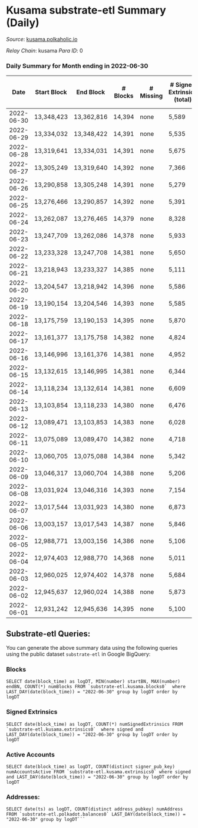 # Kusama substrate-etl Summary (Daily)

_Source_: [kusama.polkaholic.io](https://kusama.polkaholic.io)

*Relay Chain*: kusama
*Para ID*: 0



### Daily Summary for Month ending in 2022-06-30


| Date | Start Block | End Block | # Blocks | # Missing | # Signed Extrinsics (total) | # Active Accounts | # Addresses with Balances | # Events | # Transfers | # XCM Transfers In | # XCM Transfers Out |
| ---- | ----------- | --------- | -------- | --------- | --------------------------- | ----------------- | ------------------------- | -------- | ----------- | ------------------ | ------------------- |
| 2022-06-30 | 13,348,423 | 13,362,816 | 14,394 | none  | 5,589 | 1,354 | 256,699 | 565,329 | 1,787 ($3,010,888) | 169 ($242,051) | 189 ($198,502) |
| 2022-06-29 | 13,334,032 | 13,348,422 | 14,391 | none  | 5,535 | 1,393 |  | 568,246 | 1,704 ($3,208,075) | 126 ($264,520) | 165 ($196,331) |
| 2022-06-28 | 13,319,641 | 13,334,031 | 14,391 | none  | 5,675 | 1,444 |  | 574,013 | 2,181 ($3,483,907) | 263 ($364,886) | 174 ($238,415) |
| 2022-06-27 | 13,305,249 | 13,319,640 | 14,392 | none  | 7,366 | 1,868 |  | 571,844 | 1,852 ($3,262,303) | 178 ($279,429) | 125 ($138,017) |
| 2022-06-26 | 13,290,858 | 13,305,248 | 14,391 | none  | 5,279 | 1,073 | 256,105 | 527,258 | 1,059 ($3,430,083) | 96 ($1,221,371) | 125 ($460,835) |
| 2022-06-25 | 13,276,466 | 13,290,857 | 14,392 | none  | 5,391 | 1,133 | 256,035 | 518,954 | 1,296 ($2,327,520) | 132 ($134,402) | 134 ($131,182) |
| 2022-06-24 | 13,262,087 | 13,276,465 | 14,379 | none  | 8,328 | 1,322 | 255,949 | 552,231 | 3,291 ($8,502,260) | 183 ($1,930,126) | 201 ($2,662,187) |
| 2022-06-23 | 13,247,709 | 13,262,086 | 14,378 | none  | 5,933 | 1,339 |  | 539,367 | 1,225 ($3,957,191) | 91 ($118,804) | 120 ($211,877) |
| 2022-06-22 | 13,233,328 | 13,247,708 | 14,381 | none  | 5,650 | 1,413 | 255,620 | 522,668 | 1,138 ($2,877,239) | 123 ($198,130) | 132 ($129,279) |
| 2022-06-21 | 13,218,943 | 13,233,327 | 14,385 | none  | 5,111 | 1,477 |  | 521,689 | 1,335 ($3,837,321) | 134 ($611,208) | 202 ($152,967) |
| 2022-06-20 | 13,204,547 | 13,218,942 | 14,396 | none  | 5,586 | 1,612 | 255,429 | 517,667 | 1,454 ($3,656,410) | 132 ($253,920) | 146 ($200,714) |
| 2022-06-19 | 13,190,154 | 13,204,546 | 14,393 | none  | 5,585 | 1,399 |  | 521,803 | 1,792 ($2,144,222) | 150 ($240,772) | 169 ($122,594) |
| 2022-06-18 | 13,175,759 | 13,190,153 | 14,395 | none  | 5,870 | 1,453 | 255,254 | 513,275 | 2,271 ($3,749,816) | 213 ($328,387) | 215 ($181,093) |
| 2022-06-17 | 13,161,377 | 13,175,758 | 14,382 | none  | 4,824 | 1,304 |  | 530,073 | 1,276 ($3,230,955) | 152 ($286,343) | 178 ($145,604) |
| 2022-06-16 | 13,146,996 | 13,161,376 | 14,381 | none  | 4,952 | 1,219 | 255,048 | 515,757 | 1,595 ($9,912,293) | 157 ($169,844) | 235 ($251,285) |
| 2022-06-15 | 13,132,615 | 13,146,995 | 14,381 | none  | 6,344 | 1,474 | 254,897 | 519,734 | 2,458 ($9,068,921) | 290 ($768,836) | 781 ($484,704) |
| 2022-06-14 | 13,118,234 | 13,132,614 | 14,381 | none  | 6,609 | 1,637 |  | 527,389 | 2,184 ($7,426,631) | 223 ($1,009,922) | 428 ($605,716) |
| 2022-06-13 | 13,103,854 | 13,118,233 | 14,380 | none  | 6,476 | 1,994 |  | 516,258 | 2,646 ($7,004,041) | 381 ($586,447) | 523 ($720,034) |
| 2022-06-12 | 13,089,471 | 13,103,853 | 14,383 | none  | 6,028 | 1,373 |  | 525,827 | 1,856 ($4,563,649) | 207 ($438,790) | 282 ($272,892) |
| 2022-06-11 | 13,075,089 | 13,089,470 | 14,382 | none  | 4,718 | 1,249 |  | 497,105 | 1,542 ($6,496,597) | 113 ($371,819) | 218 ($311,660) |
| 2022-06-10 | 13,060,705 | 13,075,088 | 14,384 | none  | 5,342 | 1,428 |  | 507,917 | 1,652 ($5,368,288) | 164 ($255,717) | 249 ($336,017) |
| 2022-06-09 | 13,046,317 | 13,060,704 | 14,388 | none  | 5,206 | 1,397 | 254,069 | 516,265 | 1,573 ($2,578,521) | 117 ($136,127) | 174 ($232,655) |
| 2022-06-08 | 13,031,924 | 13,046,316 | 14,393 | none  | 7,154 | 1,909 |  | 524,264 | 1,684 ($6,762,627) | 137 ($178,828) | 302 ($306,072) |
| 2022-06-07 | 13,017,544 | 13,031,923 | 14,380 | none  | 6,873 | 2,169 | 253,865 | 526,290 | 2,022 ($10,229,334) | 148 ($627,769) | 169 ($534,859) |
| 2022-06-06 | 13,003,157 | 13,017,543 | 14,387 | none  | 5,846 | 1,699 |  | 514,262 | 1,562 ($4,158,796) | 135 ($233,805) | 169 ($521,635) |
| 2022-06-05 | 12,988,771 | 13,003,156 | 14,386 | none  | 5,106 | 1,151 |  | 509,372 | 1,168 ($2,330,848) | 109 ($250,649) | 135 ($198,579) |
| 2022-06-04 | 12,974,403 | 12,988,770 | 14,368 | none  | 5,011 | 1,122 | 253,576 | 534,772 | 1,357 ($2,050,835) | 94 ($104,243) | 125 ($98,739.15) |
| 2022-06-03 | 12,960,025 | 12,974,402 | 14,378 | none  | 5,684 | 1,609 |  | 506,339 | 1,563 ($8,679,893) | 110 ($1,324,397) | 201 ($715,764) |
| 2022-06-02 | 12,945,637 | 12,960,024 | 14,388 | none  | 5,873 | 1,280 |  | 525,470 | 1,510 ($12,722,374) | 116 ($106,140) | 173 ($454,292) |
| 2022-06-01 | 12,931,242 | 12,945,636 | 14,395 | none  | 5,100 | 1,413 |  | 509,981 | 1,943 ($9,208,690) | 198 ($1,037,022) | 218 ($929,910) |

## Substrate-etl Queries:
You can generate the above summary data using the following queries using the public dataset `substrate-etl` in Google BigQuery:


### Blocks
```
SELECT date(block_time) as logDT, MIN(number) startBN, MAX(number) endBN, COUNT(*) numBlocks FROM `substrate-etl.kusama.blocks0`  where LAST_DAY(date(block_time)) = "2022-06-30" group by logDT order by logDT
```


### Signed Extrinsics
```
SELECT date(block_time) as logDT, COUNT(*) numSignedExtrinsics FROM `substrate-etl.kusama.extrinsics0`  where signed and LAST_DAY(date(block_time)) = "2022-06-30" group by logDT order by logDT
```


### Active Accounts
```
SELECT date(block_time) as logDT, COUNT(distinct signer_pub_key) numAccountsActive FROM `substrate-etl.kusama.extrinsics0` where signed and LAST_DAY(date(block_time)) = "2022-06-30" group by logDT order by logDT
```


### Addresses:
```
SELECT date(ts) as logDT, COUNT(distinct address_pubkey) numAddress FROM `substrate-etl.polkadot.balances0` LAST_DAY(date(block_time)) = "2022-06-30" group by logDT```

